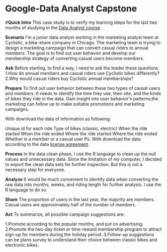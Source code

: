 # Google-Data Analyst Capstone

#**Quick Intro**
This case study is to verify my learning steps for the last two months of studying in the [Data Analyst course](https://www.coursera.org/account/accomplishments/professional-cert/V7TM6D7878JB).

**Scenario**
I'm a junior data analyst working in the marketing analyst team at Cyclistic, a bike-share company in Chicago. The marketing team is trying to design a marketing campaign that can convert casual riders to annual members. The goal is to find out user behavior and develop our membership strategy of converting casual users become members.

**Ask**
Before starting, to find a way, I need to ask the leader these questions.
1.How do annual members and casual riders use Cyclistic bikes differently?
2.Why would casual riders buy Cyclistic annual memberships?

**Prepare**
To find out user behavior between these two types of causal users and members. It needs to identify the time they use, their site, and the kinds of bikes they ride in the data. Gain insight into user behavior's patterns;the marketing can follow up to make suitable promotions and marketing campaigns. 

With download the data of information as following:

Unique id for each ride
Type of bikes (classic, electric)
When the ride started
When the ride ended
Where the ride started
Where the ride ended
Whether is a member or a casual user
Ps. With download the data according to the data [license agreement](https://www.divvybikes.com/data-license-agreement).

**Process**
In the data clean phase, I use the R language to clean up the null values and unnecessary data. Since the limitation of my computer, I decided to export the clean data sets for further inspection. But this is not a necessary step for everyone.

**Analyze**
It would be much convenient to identify data when converting the raw data into months, weeks, and riding length for further analysis. I use the R language to do so.

**Share**
The proportion of users in the last year, the majority are members. Casual users are approximately half of the number of members.

**Act**
To summarize, all possible campaign suggestions are:

1.Promote according to the popular months, and put on advertising.
2.Promote the two-day ticket or time-reward membership program to attract sign-up for members during the holiday period.
3.Follow-up suggestions can be plans survey to understand their choice between classic bikes and electronic bikes.


